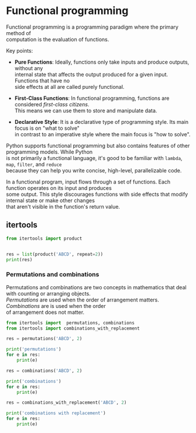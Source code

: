# Functional programming


Functional programming is a programming paradigm where the primary method of  
computation is the evaluation of functions. 

Key points:

- **Pure Functions**: Ideally, functions only take inputs and produce outputs, without any  
  internal state that affects the output produced for a given input. Functions that have no  
  side effects at all are called purely functional.  

- **First-Class Functions**: In functional programming, functions are considered *first-class citizens*.  
  This means we can use them to store and manipulate data.  

- **Declarative Style**: It is a declarative type of programming style. Its main focus is on "what to solve"  
  in contrast to an imperative style where the main focus is "how to solve".

Python supports functional programming but also contains features of other programming models. While Python  
is not primarily a functional language, it's good to be familiar with `lambda`, `map`, `filter`, and `reduce`   
because they can help you write concise, high-level, parallelizable code.  

In a functional program, input flows through a set of functions. Each function operates on its input and produces   
some output. This style discourages functions with side effects that modify internal state or make other changes   
that aren't visible in the function's return value.  


## itertools 

```python
from itertools import product


res = list(product('ABCD', repeat=2))
print(res)
```

### Permutations and combinations

Permutations and combinations are two concepts in mathematics that deal with counting or arranging objects.  
*Permutations* are  used when the order of arrangement matters. *Combinations* are is used when the order  
of arrangement does not matter.  

```python
from itertools import  permutations, combinations
from itertools import combinations_with_replacement

res = permutations('ABCD', 2)

print('permutations')
for e in res:
    print(e)

res = combinations('ABCD', 2)

print('combinations')
for e in res:
    print(e)

res = combinations_with_replacement('ABCD', 2)

print('combinations with replacement')
for e in res:
    print(e)
```










